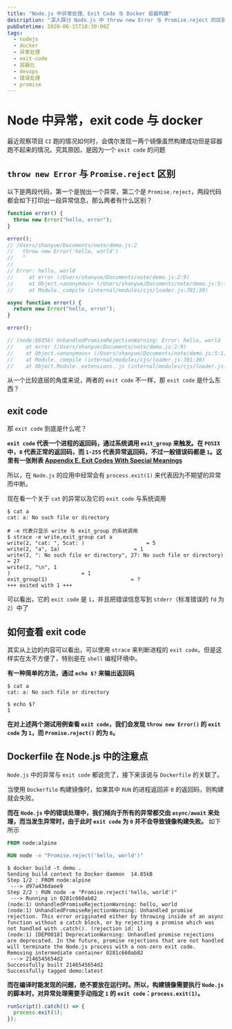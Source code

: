 ```yaml
---
title: "Node.js 中异常处理、Exit Code 与 Docker 容器构建"
description: "深入探讨 Node.js 中 throw new Error 与 Promise.reject 的区别，exit code 的作用机制，以及在 Docker 容器构建中的异常处理最佳实践"
pubDatetime: 2020-06-15T10:30:00Z
tags:
  - nodejs
  - docker
  - 异常处理
  - exit-code
  - 容器化
  - devops
  - 错误处理
  - promise
---
```


# Node 中异常，exit code 与 docker

最近观察项目 `CI` 跑的情况如何时，会偶尔发现一两个镜像虽然构建成功但是容器跑不起来的情况。究其原因，是因为一个 `exit code` 的问题

## `throw new Error` 与 `Promise.reject` 区别

以下是两段代码，第一个是抛出一个异常，第二个是 `Promise.reject`，两段代码都会如下打印出一段异常信息，那么两者有什么区别？

```javascript
function error() {
  throw new Error("hello, error");
}

error();
// /Users/shanyue/Documents/note/demo.js:2
//   throw new Error('hello, world')
//   ^
//
// Error: hello, world
//     at error (/Users/shanyue/Documents/note/demo.js:2:9)
//     at Object.<anonymous> (/Users/shanyue/Documents/note/demo.js:5:1)
//     at Module._compile (internal/modules/cjs/loader.js:701:30)
```

```javascript
async function error() {
  return new Error("hello, error");
}

error();

// (node:60356) UnhandledPromiseRejectionWarning: Error: hello, world
//    at error (/Users/shanyue/Documents/note/demo.js:2:9)
//    at Object.<anonymous> (/Users/shanyue/Documents/note/demo.js:5:1)
//    at Module._compile (internal/modules/cjs/loader.js:701:30)
//    at Object.Module._extensions..js (internal/modules/cjs/loader.js:712:10)
```

从一个比较底层的角度来说，两者的 `exit code` 不一样，那 `exit code` 是什么东西？

## exit code

那 `exit code` 到底是什么呢？

**`exit code` 代表一个进程的返回码，通过系统调用 `exit_group` 来触发。在 `POSIX` 中，`0` 代表正常的返回码，而 `1-255` 代表异常返回码，不过一般错误码都是 `1`。这里有一张附表 [Appendix E. Exit Codes With Special Meanings](http://www.tldp.org/LDP/abs/html/exitcodes.html)**

所以，在 `Node.js` 的应用中经常会有 `process.exit(1)` 来代表因为不期望的异常而中断。

现在看一个关于 `cat` 的异常以及它的 `exit code` 与系统调用

```shell
$ cat a
cat: a: No such file or directory

# -e 代表只显示 write 与 exit_group 的系统调用
$ strace -e write,exit_group cat a
write(2, "cat: ", 5cat: )                    = 5
write(2, "a", 1a)                        = 1
write(2, ": No such file or directory", 27: No such file or directory) = 27
write(2, "\n", 1
)                       = 1
exit_group(1)                           = ?
+++ exited with 1 +++
```

可以看出，它的 `exit code` 是 `1`，并且把错误信息写到 `stderr`（标准错误的 `fd` 为 `2`）中了

## 如何查看 exit code

其实从上边的内容可以看出，可以使用 `strace` 来判断进程的 `exit code`。但是这样实在太不方便了，特别是在 `shell` 编程环境中。

**有一种简单的方法，通过 `echo $?` 来输出返回码**

```shell
$ cat a
cat: a: No such file or directory

$ echo $?
1
```

**在对上述两个测试用例查看 `exit code`，我们会发现 `throw new Error()` 的 `exit code` 为 `1`，而 `Promise.reject()` 的为 `0`。**

## Dockerfile 在 Node.js 中的注意点

`Node.js` 中的异常与 `exit code` 都说完了，接下来该说与 `Dockerfile` 的关联了。

当使用 `Dockerfile` 构建镜像时，如果其中 `RUN` 的进程返回非 `0` 的返回码，则构建就会失败。

**而在 `Node.js` 中的错误处理中，我们倾向于所有的异常都交由 `async/await` 来处理，而当发生异常时，由于此时 `exit code` 为 `0` 并不会导致镜像构建失败。** 如下所示

```Dockerfile
FROM node:alpine

RUN node -e "Promise.reject('hello, world')"
```

```shell
$ docker build -t demo .
Sending build context to Docker daemon  14.85kB
Step 1/2 : FROM node:alpine
 ---> d97a436daee9
Step 2/2 : RUN node -e "Promise.reject('hello, world')"
 ---> Running in 0281c660ab82
(node:1) UnhandledPromiseRejectionWarning: hello, world
(node:1) UnhandledPromiseRejectionWarning: Unhandled promise rejection. This error originated either by throwing inside of an async function without a catch block, or by rejecting a promise which was not handled with .catch(). (rejection id: 1)
(node:1) [DEP0018] DeprecationWarning: Unhandled promise rejections are deprecated. In the future, promise rejections that are not handled will terminate the Node.js process with a non-zero exit code.
Removing intermediate container 0281c660ab82
 ---> 2146545654d2
Successfully built 2146545654d2
Successfully tagged demo:latest
```

**而在编译时能发现的问题，绝不要放在运行时。所以，构建镜像需要执行 `Node.js` 的脚本时，对异常处理需要手动指定 `1` 的 `exit code`：`process.exit(1)`。**

```javascript
runScript().catch(() => {
  process.exit(1);
});
```
